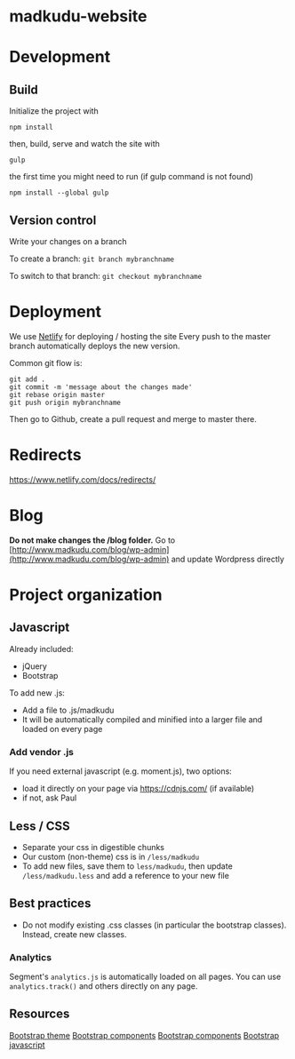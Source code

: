 # madkudu-website

# Development

## Build

Initialize the project with
```shell
npm install
```

then, build, serve and watch the site with
```shell
gulp
```

the first time you might need to run (if gulp command is not found)
```shell
npm install --global gulp
```

## Version control

Write your changes on a branch

To create a branch: `git branch mybranchname`

To switch to that branch: `git checkout mybranchname`

# Deployment

We use [Netlify](https://www.netlify.com/docs) for deploying / hosting the site
Every push to the master branch automatically deploys the new version.

Common git flow is:
```
git add .
git commit -m 'message about the changes made'
git rebase origin master
git push origin mybranchname
```
Then go to Github, create a pull request and merge to master there.

# Redirects

https://www.netlify.com/docs/redirects/

# Blog

**Do not make changes the /blog folder.** Go to [http://www.madkudu.com/blog/wp-admin](http://www.madkudu.com/blog/wp-admin) and update Wordpress directly

# Project organization

## Javascript

Already included:

* jQuery
* Bootstrap

To add new .js:

* Add a file to .js/madkudu
* It will be automatically compiled and minified into a larger file and loaded on every page

### Add vendor .js

If you need external javascript (e.g. moment.js), two options:

* load it directly on your page via https://cdnjs.com/ (if available)
* if not, ask Paul

## Less / CSS

* Separate your css in digestible chunks
* Our custom (non-theme) css is in `/less/madkudu`
* To add new files, save them to `less/madkudu`, then update `/less/madkudu.less` and add a reference to your new file

## Best practices

* Do not modify existing .css classes (in particular the bootstrap classes). Instead, create new classes.

### Analytics

Segment's `analytics.js` is automatically loaded on all pages. You can use `analytics.track()` and others directly on any page.


## Resources

[Bootstrap theme](http://themes.getbootstrap.com/products/marketing)
[Bootstrap components](http://getbootstrap.com/css/)
[Bootstrap components](http://getbootstrap.com/components/)
[Bootstrap javascript](http://getbootstrap.com/javascript/)
